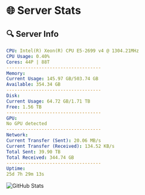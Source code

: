 # 🌐 Server Stats
## 🔍 Server Info
```yaml
CPU: Intel(R) Xeon(R) CPU E5-2699 v4 @ 1304.21MHz
CPU Usage: 0.40%
Cores: 44P | 88T
-----------------------------------
Memory:
Current Usage: 145.97 GB/503.74 GB
Available: 354.34 GB
-----------------------------------
Disk:
Current Usage: 64.72 GB/1.71 TB
Free: 1.56 TB
-----------------------------------
GPU:
No GPU detected
-----------------------------------
Network:
Current Transfer (Sent): 20.06 MB/s
Current Transfer (Received): 134.52 KB/s
Total Sent: 39.90 TB
Total Received: 344.74 GB
-----------------------------------
Uptime:
25d 7h 29m 13s
```
![GitHub Stats](https://img.shields.io/badge/Updated-2025-04-02_04:52:02-blue)